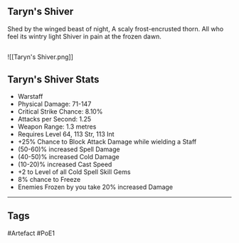 ## Taryn's Shiver
Shed by the winged beast of night,
A scaly frost-encrusted thorn.
All who feel its wintry light
Shiver in pain at the frozen dawn.
##
![[Taryn's Shiver.png]]
## Taryn's Shiver Stats
- Warstaff
- Physical Damage: 71-147
- Critical Strike Chance: 8.10%
- Attacks per Second: 1.25
- Weapon Range: 1.3 metres
- Requires Level 64, 113 Str, 113 Int
- +25% Chance to Block Attack Damage while wielding a Staff
- (50-60)% increased Spell Damage
- (40-50)% increased Cold Damage
- (10-20)% increased Cast Speed
- +2 to Level of all Cold Spell Skill Gems
- 8% chance to Freeze
- Enemies Frozen by you take 20% increased Damage


---
## Tags
#Artefact
#PoE1